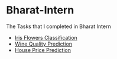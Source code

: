 # Bharat-Intern
The Tasks that I completed in Bharat Intern

- [Iris Flowers Classification](https://github.com/hyprex-deva/Bharat-Intern/blob/main/Iris_Flowers_Classification.ipynb)
- [Wine Quality Prediction](https://github.com/hyprex-deva/Bharat-Intern/blob/main/Wine_Quality_Prediction.ipynb)
- [House Price Prediction](https://github.com/hyprex-deva/Bharat-Intern/blob/main/House_Price_Prediction.ipynb)
